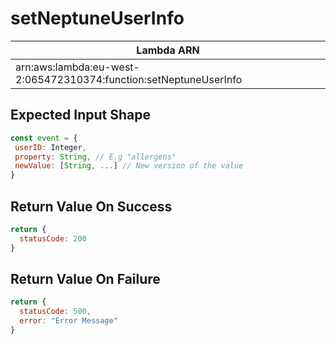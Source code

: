 # setNeptuneUserInfo

| Lambda ARN                                                        |
| ----------------------------------------------------------------- |
| arn:aws:lambda:eu-west-2:065472310374:function:setNeptuneUserInfo |

 ## Expected Input Shape
 ```javascript
const event = {
  userID: Integer,
  property: String, // E.g "allergens"
  newValue: [String, ...] // New version of the value
}
 ```
 

 ## Return Value On Success
```javascript
return {
  statusCode: 200
}
```

## Return Value On Failure
```javascript
return {
  statusCode: 500,
  error: "Error Message"
}
```
 